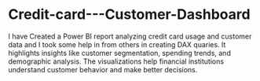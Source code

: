 # Credit-card---Customer-Dashboard
 I have Created a  Power BI report analyzing credit card usage and customer data and I took some help in from others in creating DAX quaries. It highlights insights like customer segmentation, spending trends, and demographic analysis. The visualizations help financial institutions understand customer behavior and make better decisions.
